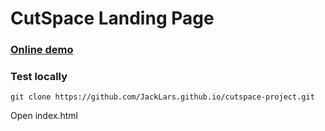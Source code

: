 # CutSpace Landing Page

###  [**Online demo**](https://jacklars.github.io/cutspace-project/)

### Test locally

```
git clone https://github.com/JackLars.github.io/cutspace-project.git
```

Open index.html
